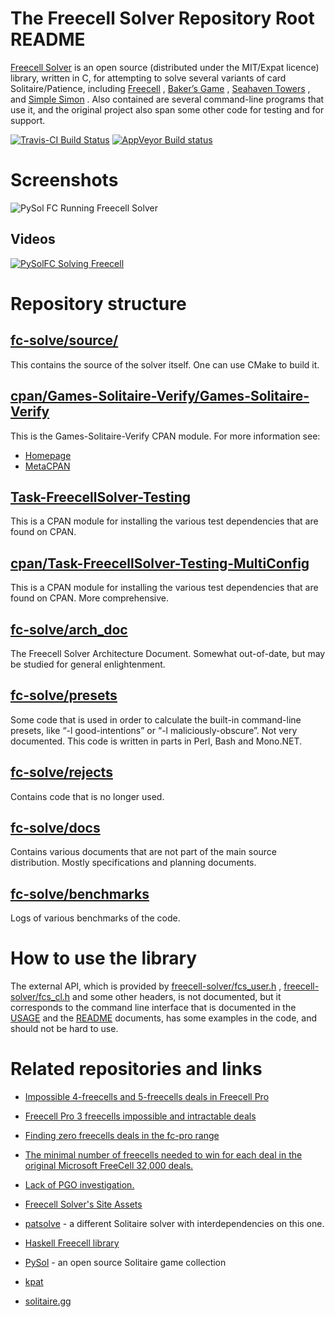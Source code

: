 # The Freecell Solver Repository Root README

[Freecell Solver](https://fc-solve.shlomifish.org/) is an open source
(distributed under the MIT/Expat licence) library, written in C, for attempting
to solve several variants of card Solitaire/Patience, including
[Freecell](http://en.wikipedia.org/wiki/FreeCell) ,
[Baker’s Game](http://en.wikipedia.org/wiki/Baker%27s_Game) ,
[Seahaven Towers](http://en.wikipedia.org/wiki/Seahaven_Towers_%28solitaire%29)
, and
[Simple Simon](http://en.wikipedia.org/wiki/Simple_Simon_%28solitaire) .
Also contained are several command-line programs that use it, and the original
project also span some other code for testing and for support.

[![Travis-CI Build Status](https://travis-ci.org/shlomif/fc-solve.svg?branch=master)](https://travis-ci.org/shlomif/fc-solve)
[![AppVeyor Build status](https://ci.appveyor.com/api/projects/status/ondu214y43paykp5/branch/master?svg=true)](https://ci.appveyor.com/project/shlomif/fc-solve/branch/master)

# Screenshots

![PySol FC Running Freecell Solver](<http://i.imgur.com/thImObN.png>)

## Videos

[![PySolFC Solving Freecell](https://img.youtube.com/vi/hYdqNuX4WJc/0.jpg)](https://www.youtube.com/watch?v=hYdqNuX4WJc)

# Repository structure

## [fc-solve/source/](./fc-solve/source/)

This contains the source of the solver itself. One can use CMake to build it.

## [cpan/Games-Solitaire-Verify/Games-Solitaire-Verify](./cpan/Games-Solitaire-Verify/Games-Solitaire-Verify/)

This is the Games-Solitaire-Verify CPAN module. For more information see:

* [Homepage](https://fc-solve.shlomifish.org/verify-code/)
* [MetaCPAN](https://metacpan.org/release/Games-Solitaire-Verify)

## [Task-FreecellSolver-Testing](./cpan/Task-FreecellSolver-Testing/)

This is a CPAN module for installing the various test dependencies that
are found on CPAN.

## [cpan/Task-FreecellSolver-Testing-MultiConfig](./cpan/Task-FreecellSolver-Testing-MultiConfig/)

This is a CPAN module for installing the various test dependencies that
are found on CPAN. More comprehensive.

## [fc-solve/arch\_doc](./fc-solve/arch\_doc/)

The Freecell Solver Architecture Document. Somewhat out-of-date, but may
be studied for general enlightenment.

## [fc-solve/presets](./fc-solve/presets/)

Some code that is used in order to calculate the built-in command-line
presets, like “-l good-intentions” or “-l maliciously-obscure”. Not very
documented. This code is written in parts in Perl, Bash and Mono.NET.

## [fc-solve/rejects](./fc-solve/rejects/)

Contains code that is no longer used.

## [fc-solve/docs](./fc-solve/docs/)

Contains various documents that are not part of the main source distribution.
Mostly specifications and planning documents.

## [fc-solve/benchmarks](./fc-solve/benchmarks/)

Logs of various benchmarks of the code.

# How to use the library

The external API, which is provided by
[freecell-solver/fcs_user.h](fc-solve/source/include/freecell-solver/fcs_user.h) ,
[freecell-solver/fcs_cl.h](fc-solve/source/include/freecell-solver/fcs_cl.h) and
some other headers, is not documented, but it corresponds to the command line
interface that is
documented in
the [USAGE](http://fc-solve.shlomifish.org/docs/distro/USAGE.html) and
the [README](http://fc-solve.shlomifish.org/docs/distro/README.html) documents,
has some examples in the code, and should not be hard to use.

# Related repositories and links

* [Impossible 4-freecells and 5-freecells deals in Freecell Pro](https://github.com/shlomif/freecell-pro-impossible-deals)
* [Freecell Pro 3 freecells impossible and intractable deals](https://github.com/shlomif/freecell-pro-3fc-deals--split)
* [Finding zero freecells deals in the fc-pro range](https://github.com/shlomif/freecell-pro-0fc-deals)
* [The minimal number of freecells needed to win for each deal in the original Microsoft FreeCell 32,000 deals.](https://github.com/shlomif/MicrosoftFreeCell32000-minimal-freecells)
* [Lack of PGO investigation.](https://github.com/shlomif/investigate-lack-of-PGO-in-gcc-5.2.x--re-fc-solve)
* [Freecell Solver's Site Assets](https://github.com/shlomif/fc-solve-site-assets)
* [patsolve](https://github.com/shlomif/patsolve) - a different Solitaire solver with interdependencies on this one.
* [Haskell Freecell library](https://github.com/shlomif/Freecell)

* [PySol](https://pysolfc.sourceforge.io/) - an open source Solitaire game collection
* [kpat](https://games.kde.org/game.php?game=kpat)
* [solitaire.gg](https://github.com/KyleU/solitaire.gg)
